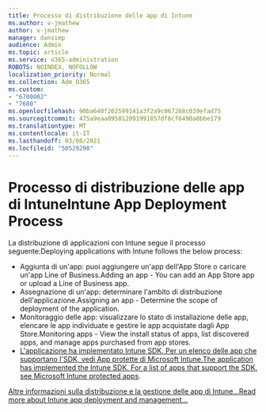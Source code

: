 ```yaml
---
title: Processo di distribuzione delle app di Intune
ms.author: v-jmathew
author: v-jmathew
manager: dansimp
audience: Admin
ms.topic: article
ms.service: o365-administration
ROBOTS: NOINDEX, NOFOLLOW
localization_priority: Normal
ms.collection: Adm_O365
ms.custom:
- "6700002"
- "7680"
ms.openlocfilehash: 90ba640f262599141a3f2a9c067268c039efad75
ms.sourcegitcommit: 475a9eaa095812091991857df6cf6490a8bbe179
ms.translationtype: MT
ms.contentlocale: it-IT
ms.lasthandoff: 03/08/2021
ms.locfileid: "50529298"
---
```

# <a name="intune-app-deployment-process"></a><span data-ttu-id="a5c74-102">Processo di distribuzione delle app di Intune</span><span class="sxs-lookup"><span data-stu-id="a5c74-102">Intune App Deployment Process</span></span>

<span data-ttu-id="a5c74-103">La distribuzione di applicazioni con Intune segue il processo seguente:</span><span class="sxs-lookup"><span data-stu-id="a5c74-103">Deploying applications with Intune follows the below process:</span></span>

- <span data-ttu-id="a5c74-104">Aggiunta di un'app: puoi aggiungere un'app dell'App Store o caricare un'app Line of Business.</span><span class="sxs-lookup"><span data-stu-id="a5c74-104">Adding an app - You can add an App Store app or upload a Line of Business app.</span></span>
- <span data-ttu-id="a5c74-105">Assegnazione di un'app: determinare l'ambito di distribuzione dell'applicazione.</span><span class="sxs-lookup"><span data-stu-id="a5c74-105">Assigning an app - Determine the scope of deployment of the application.</span></span>
- <span data-ttu-id="a5c74-106">Monitoraggio delle app: visualizzare lo stato di installazione delle app, elencare le app individuate e gestire le app acquistate dagli App Store.</span><span class="sxs-lookup"><span data-stu-id="a5c74-106">Monitoring apps - View the install status of apps, list discovered apps, and manage apps purchased from app stores.</span></span>
- <span data-ttu-id="a5c74-107">[L'applicazione ha implementato Intune SDK. Per un elenco delle app che supportano l'SDK, vedi App protette di Microsoft Intune.](https://docs.microsoft.com/mem/intune/apps/apps-supported-intune-apps)</span><span class="sxs-lookup"><span data-stu-id="a5c74-107">[The application has implemented the Intune SDK. For a list of apps that support the SDK, see Microsoft Intune protected apps](https://docs.microsoft.com/mem/intune/apps/apps-supported-intune-apps).</span></span>

[<span data-ttu-id="a5c74-108">Altre informazioni sulla distribuzione e la gestione delle app di Intune...</span><span class="sxs-lookup"><span data-stu-id="a5c74-108">Read more about Intune app deployment and management...</span></span>](https://docs.microsoft.com/mem/intune/apps/app-management)
